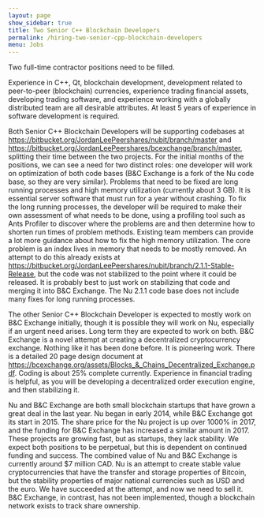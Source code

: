 ```yaml
---
layout: page
show_sidebar: true
title: Two Senior C++ Blockchain Developers
permalink: /hiring-two-senior-cpp-blockchain-developers
menu: Jobs
---
```

Two full-time contractor positions need to be filled.

Experience in C++, Qt, blockchain development, development related to peer-to-peer (blockchain) currencies, experience trading financial assets, developing trading software, and experience working with a globally distributed team are all desirable attributes. At least 5 years of experience in software development is required.

Both Senior C++ Blockchain Developers will be supporting codebases at https://bitbucket.org/JordanLeePeershares/nubit/branch/master and https://bitbucket.org/JordanLeePeershares/bcexchange/branch/master, splitting their time between the two projects. For the initial months of the positions, we can see a need for two distinct roles: one developer will work on optimization of both code bases (B&C Exchange is a fork of the Nu code base, so they are very similar). Problems that need to be fixed are long running processes and high memory utilization (currently about 3 GB). It is essential server software that must run for a year without crashing. To fix the long running processes, the developer will be required to make their own assessment of what needs to be done, using a profiling tool such as Ants Profiler to discover where the problems are and then determine how to shorten run times of problem methods. Existing team members can provide a lot more guidance about how to fix the high memory utilization. The core problem is an index lives in memory that needs to be mostly removed. An attempt to do this already exists at https://bitbucket.org/JordanLeePeershares/nubit/branch/2.1.1-Stable-Release, but the code was not stabilized to the point where it could be released. It is probably best to just work on stabilizing that code and merging it into B&C Exchange. The Nu 2.1.1 code base does not include many fixes for long running processes. 

The other Senior C++ Blockchain Developer is expected to mostly work on B&C Exchange initially, though it is possible they will work on Nu, especially if an urgent need arises. Long term they are expected to work on both. B&C Exchange is a novel attempt at creating a decentralized cryptocurrency exchange. Nothing like it has been done before. It is pioneering work. There is a detailed 20 page design document at https://bcexchange.org/assets/Blocks_&_Chains_Decentralized_Exchange.pdf. Coding is about 25% complete currently. Experience in financial trading is helpful, as you will be developing a decentralized order execution engine, and then stabilizing it.

Nu and B&C Exchange are both small blockchain startups that have grown a great deal in the last year. Nu began in early 2014, while B&C Exchange got its start in 2015. The share price for the Nu project is up over 1000% in 2017, and the funding for B&C Exchange has increased a similar amount in 2017. These projects are growing fast, but as startups, they lack stability. We expect both positions to be perpetual, but this is dependent on continued funding and success. The combined value of Nu and B&C Exchange is currently around $7 million CAD. Nu is an attempt to create stable value cryptocurrencies that have the transfer and storage properties of Bitcoin, but the stability properties of major national currencies such as USD and the euro. We have succeeded at the attempt, and now we need to sell it. B&C Exchange, in contrast, has not been implemented, though a blockchain network exists to track share ownership.
